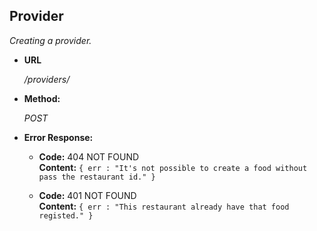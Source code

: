 **Provider**
----
  _Creating a provider._

* **URL**

  _/providers/_

* **Method:**
  
  _POST_

 
* **Error Response:**

  * **Code:** 404 NOT FOUND <br />
    **Content:** `{ err : "It's not possible to create a food without pass the restaurant id." }`
  
  * **Code:** 401 NOT FOUND <br />
    **Content:** `{ err : "This restaurant already have that food registed." }`


